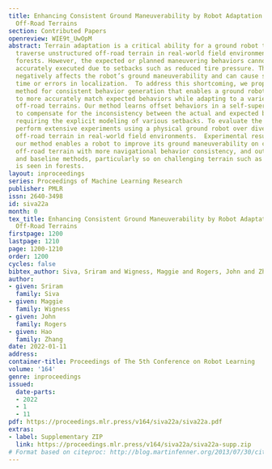 ```yaml
---
title: Enhancing Consistent Ground Maneuverability by Robot Adaptation to Complex
  Off-Road Terrains
section: Contributed Papers
openreview: WIE9t_UwOpM
abstract: Terrain adaptation is a critical ability for a ground robot to effectively
  traverse unstructured off-road terrain in real-world field environments such as
  forests. However, the expected or planned maneuvering behaviors cannot always be
  accurately executed due to setbacks such as reduced tire pressure. This inconsistency
  negatively affects the robot’s ground maneuverability and can cause slower traversal
  time or errors in localization.  To address this shortcoming, we propose a novel
  method for consistent behavior generation that enables a ground robot’s actual behaviors
  to more accurately match expected behaviors while adapting to a variety of complex
  off-road terrains. Our method learns offset behaviors in a self-supervised fashion
  to compensate for the inconsistency between the actual and expected behaviors without
  requiring the explicit modeling of various setbacks. To evaluate the method, we
  perform extensive experiments using a physical ground robot over diverse complex
  off-road terrain in real-world field environments.  Experimental results show that
  our method enables a robot to improve its ground maneuverability on complex unstructured
  off-road terrain with more navigational behavior consistency, and outperforms previous
  and baseline methods, particularly so on challenging terrain such as that which
  is seen in forests.
layout: inproceedings
series: Proceedings of Machine Learning Research
publisher: PMLR
issn: 2640-3498
id: siva22a
month: 0
tex_title: Enhancing Consistent Ground Maneuverability by Robot Adaptation to Complex
  Off-Road Terrains
firstpage: 1200
lastpage: 1210
page: 1200-1210
order: 1200
cycles: false
bibtex_author: Siva, Sriram and Wigness, Maggie and Rogers, John and Zhang, Hao
author:
- given: Sriram
  family: Siva
- given: Maggie
  family: Wigness
- given: John
  family: Rogers
- given: Hao
  family: Zhang
date: 2022-01-11
address:
container-title: Proceedings of The 5th Conference on Robot Learning
volume: '164'
genre: inproceedings
issued:
  date-parts:
  - 2022
  - 1
  - 11
pdf: https://proceedings.mlr.press/v164/siva22a/siva22a.pdf
extras:
- label: Supplementary ZIP
  link: https://proceedings.mlr.press/v164/siva22a/siva22a-supp.zip
# Format based on citeproc: http://blog.martinfenner.org/2013/07/30/citeproc-yaml-for-bibliographies/
---
```

